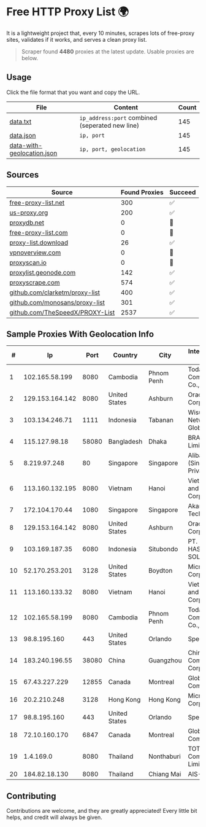 
# Free HTTP Proxy List 🌍

It is a lightweight project that, every 10 minutes, scrapes lots of free-proxy sites, validates if it works, and serves a clean proxy list.


> Scraper found **4480** proxies at the latest update. Usable proxies are below.

## Usage

Click the file format that you want and copy the URL.


|File|Content|Count|
|----|-------|-----|
|[data.txt](https://raw.githubusercontent.com/themiralay/Proxy-List-World/master/data.txt)|`ip_address:port` combined (seperated new line)|145|
|[data.json](https://raw.githubusercontent.com/themiralay/Proxy-List-World/master/data.json)|`ip, port`|145|
|[data-with-geolocation.json](https://raw.githubusercontent.com/themiralay/Proxy-List-World/master/data-with-geolocation.json)|`ip, port, geolocation`|145|

## Sources

|Source|Found Proxies|Succeed|
|------|-------------|-------|
|[free-proxy-list.net](https://free-proxy-list.net)|300|✅|
|[us-proxy.org](https://www.us-proxy.org)|200|✅|
|[proxydb.net](http://proxydb.net)|0|🚫|
|[free-proxy-list.com](https://free-proxy-list.com/?page=&port=&type%5B%5D=http&type%5B%5D=https&up_time=0&search=Search)|0|🚫|
|[proxy-list.download](https://www.proxy-list.download/HTTP)|26|✅|
|[vpnoverview.com](https://vpnoverview.com/privacy/anonymous-browsing/free-proxy-servers)|0|🚫|
|[proxyscan.io](https://www.proxyscan.io)|0|🚫|
|[proxylist.geonode.com](https://proxylist.geonode.com/api/proxy-list?limit=300&page=1&sort_by=lastChecked&sort_type=desc&protocols=http,https)|142|✅|
|[proxyscrape.com](https://api.proxyscrape.com/v2/?request=displayproxies&protocol=http&timeout=10000&country=all&ssl=all&anonymity=all)|574|✅|
|[github.com/clarketm/proxy-list](https://raw.githubusercontent.com/clarketm/proxy-list/master/proxy-list-raw.txt)|400|✅|
|[github.com/monosans/proxy-list](https://raw.githubusercontent.com/monosans/proxy-list/main/proxies/http.txt)|301|✅|
|[github.com/TheSpeedX/PROXY-List](https://raw.githubusercontent.com/TheSpeedX/PROXY-List/master/http.txt)|2537|✅|


## Sample Proxies With Geolocation Info

|#|Ip|Port|Country|City|Internet Service Provider|
|-|--|----|-------|----|-------------------------|
|1|102.165.58.199|8080|Cambodia|Phnom Penh|Today Communication Co., Ltd|
|2|129.153.164.142|8080|United States|Ashburn|Oracle Corporation|
|3|103.134.246.71|1111|Indonesia|Tabanan|Wisuandha Network Globalindo|
|4|115.127.98.18|58080|Bangladesh|Dhaka|BRACNet Limited|
|5|8.219.97.248|80|Singapore|Singapore|Alibaba Cloud (Singapore) Private Limited|
|6|113.160.132.195|8080|Vietnam|Hanoi|VietNam Post and Telecom Corporation|
|7|172.104.170.44|1080|Singapore|Singapore|Akamai Technologies|
|8|129.153.164.142|8080|United States|Ashburn|Oracle Corporation|
|9|103.169.187.35|6080|Indonesia|Situbondo|PT. PRATAMA HASTA UTAMA SOLUSINDO|
|10|52.170.253.201|3128|United States|Boydton|Microsoft Corporation|
|11|113.160.133.32|8080|Vietnam|Hanoi|VietNam Post and Telecom Corporation|
|12|102.165.58.199|8080|Cambodia|Phnom Penh|Today Communication Co., Ltd|
|13|98.8.195.160|443|United States|Orlando|Spectrum|
|14|183.240.196.55|38080|China|Guangzhou|China Mobile Communications Corporation|
|15|67.43.227.229|12855|Canada|Montreal|GloboTech Communications|
|16|20.2.210.248|3128|Hong Kong|Hong Kong|Microsoft Corporation|
|17|98.8.195.160|443|United States|Orlando|Spectrum|
|18|72.10.160.170|6847|Canada|Montreal|GloboTech Communications|
|19|1.4.169.0|8080|Thailand|Nonthaburi|TOT Public Company Limited|
|20|184.82.18.130|8080|Thailand|Chiang Mai|AIS-Fibre|



## Contributing

Contributions are welcome, and they are greatly appreciated! Every
little bit helps, and credit will always be given.

